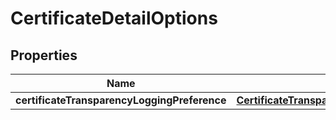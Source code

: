 

# CertificateDetailOptions


## Properties

| Name | Type | Description | Notes |
|------------ | ------------- | ------------- | -------------|
|**certificateTransparencyLoggingPreference** | [**CertificateTransparencyLoggingPreference**](CertificateTransparencyLoggingPreference.md) |  |  [optional] |



